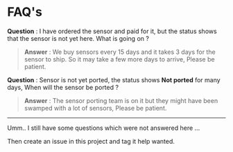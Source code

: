 # FAQ's

**Question** : I have ordered the sensor and paid for it, but the status shows
that the sensor is not yet here. What is going on ?
> **Answer** :  We buy sensors every 15 days and it takes 3 days for the sensor to ship. So it may take a few more days to arrive, Please be patient.

**Question** : Sensor is not yet ported, the status shows **Not ported** for many days, When will the sensor be ported ? 
> **Answer** :  The sensor porting team is on it but they might have been swamped with a lot of sensors, Please be patient.

----

Umm.. I still have some questions which were not answered here ... 

Then create an issue in this project and tag it help wanted.
